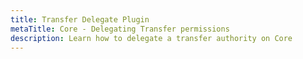 ```yaml
---
title: Transfer Delegate Plugin
metaTitle: Core - Delegating Transfer permissions
description: Learn how to delegate a transfer authority on Core
---
```

